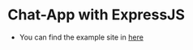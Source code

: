 # Chat-App with ExpressJS

- You can find the example site in [here]('https://chat-app-yk.herokuapp.com')
